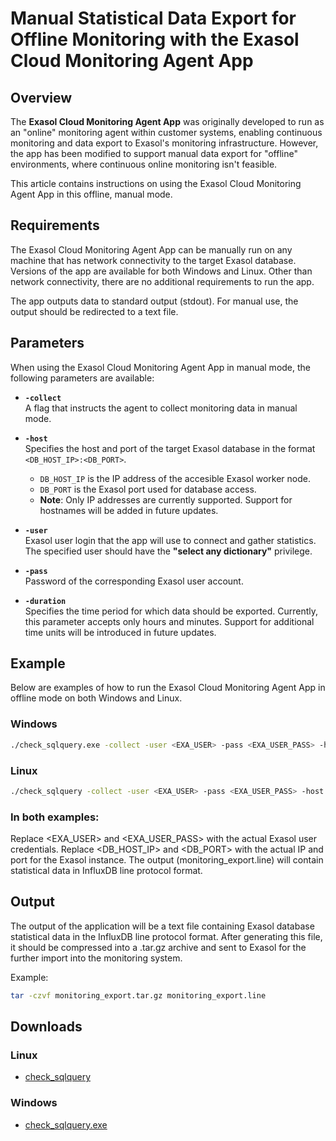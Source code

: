 # Manual Statistical Data Export for Offline Monitoring with the Exasol Cloud Monitoring Agent App

## Overview

The **Exasol Cloud Monitoring Agent App** was originally developed to run as an "online" monitoring agent within customer systems, enabling continuous monitoring and data export to Exasol's monitoring infrastructure. However, the app has been modified to support manual data export for "offline" environments, where continuous online monitoring isn't feasible. 

This article contains instructions on using the Exasol Cloud Monitoring Agent App in this offline, manual mode.

## Requirements

The Exasol Cloud Monitoring Agent App can be manually run on any machine that has network connectivity to the target Exasol database. Versions of the app are available for both Windows and Linux. Other than network connectivity, there are no additional requirements to run the app.

The app outputs data to standard output (stdout). For manual use, the output should be redirected to a text file.

## Parameters

When using the Exasol Cloud Monitoring Agent App in manual mode, the following parameters are available:

- **`-collect`**  
  A flag that instructs the agent to collect monitoring data in manual mode.

- **`-host`**  
  Specifies the host and port of the target Exasol database in the format `<DB_HOST_IP>:<DB_PORT>`.
  - `DB_HOST_IP` is the IP address of the accesible Exasol worker node.
  - `DB_PORT` is the Exasol port used for database access.
  - **Note**: Only IP addresses are currently supported. Support for hostnames will be added in future updates.

- **`-user`**  
  Exasol user login that the app will use to connect and gather statistics. The specified user should have the **"select any dictionary"** privilege.

- **`-pass`**  
  Password of the corresponding Exasol user account.

- **`-duration`**  
  Specifies the time period for which data should be exported. Currently, this parameter accepts only hours and minutes. Support for additional time units will be introduced in future updates.

## Example

Below are examples of how to run the Exasol Cloud Monitoring Agent App in offline mode on both Windows and Linux.

### Windows
```bash
./check_sqlquery.exe -collect -user <EXA_USER> -pass <EXA_USER_PASS> -host <DB_HOST_IP>:<DB_PORT> -duration 5000h > monitoring_export.line
```

### Linux
```bash
./check_sqlquery -collect -user <EXA_USER> -pass <EXA_USER_PASS> -host <DB_HOST_IP>:<DB_PORT> -duration 5000h > monitoring_export.line
```

### In both examples:

Replace <EXA_USER> and <EXA_USER_PASS> with the actual Exasol user credentials.
Replace <DB_HOST_IP> and <DB_PORT> with the actual IP and port for the Exasol instance.
The output (monitoring_export.line) will contain statistical data in InfluxDB line protocol format.

## Output

The output of the application will be a text file containing Exasol database statistical data in the InfluxDB line protocol format. After generating this file, it should be compressed into a .tar.gz archive and sent to Exasol for the further import into the monitoring system.

Example:

```bash
tar -czvf monitoring_export.tar.gz monitoring_export.line
```

## Downloads
### Linux

* [check_sqlquery](https://github.com/exasol/public-knowledgebase/blob/main/Database-Features/attachments/check_sqlquery)

### Windows

* [check_sqlquery.exe](https://github.com/exasol/public-knowledgebase/blob/main/Database-Features/attachments/check_sqlquery.exe)
